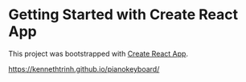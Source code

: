 # Getting Started with Create React App

This project was bootstrapped with [Create React App](https://github.com/facebook/create-react-app).

https://kennethtrinh.github.io/pianokeyboard/